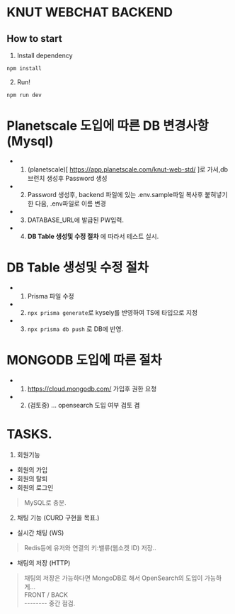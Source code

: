 # KNUT WEBCHAT BACKEND

## How to start
1. Install dependency
```bash
npm install
```
2. Run!
```bash
npm run dev
```


# Planetscale 도입에 따른 DB 변경사항 (Mysql)
- 1. (planetscale)[ https://app.planetscale.com/knut-web-std/ ]로 가서,db 브런치 생성후 Password 생성
- 2. Password 생성후, backend 파일에 있는 .env.sample파일 복사후 붙혀넣기 한 다음, .env파일로 이름 변경
- 3. DATABASE_URL에 발급된 PW입력.
- 4. __DB Table 생성및 수정 절차__ 에 따라서 테스트 실시.
# DB Table 생성및 수정 절차
- 1. Prisma 파일 수정
- 2. ```npx prisma generate```로 kysely를 반영하여 TS에 타입으로 지정
- 3. ```npx prisma db push``` 로 DB에 반영.
# MONGODB 도입에 따른 절차
- 1. https://cloud.mongodb.com/ 가입후 권한 요청
- 2. (검토중) ... opensearch 도입 여부 검토 겸

# TASKS.
1. 회원기능
- 회원의 가입
- 회원의 탈퇴
- 회원의 로그인
> MySQL로 충분. 
2. 채팅 기능 (CURD 구현을 목표.)
- 실시간 채팅 (WS) 
> Redis등에 유저와 연결의 키:밸류(웹소켓 ID) 저장..
- 채팅의 저장 (HTTP)    
> 채팅의 저장은 가능하다면 MongoDB로 해서 OpenSearch의 도입이 가능하게...    
> FRONT / BACK    
-------- 중간 점검.